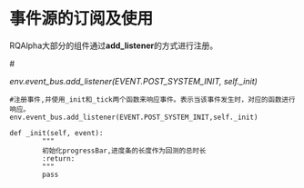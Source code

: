 # 事件源的订阅及使用

RQAlpha大部分的组件通过**add\_listener**的方式进行注册。

\#

_env.event\_bus.add\_listener\(EVENT.POST\_SYSTEM\_INIT, self.\_init\)_

```
#注册事件,并使用_init和_tick两个函数来响应事件。表示当该事件发生时，对应的函数进行响应。
env.event_bus.add_listener(EVENT.POST_SYSTEM_INIT,self._init)
```

```
def _init(self, event):
        """
        初始化progressBar,进度条的长度作为回测的总时长
        :return:
        """
        pass
```



